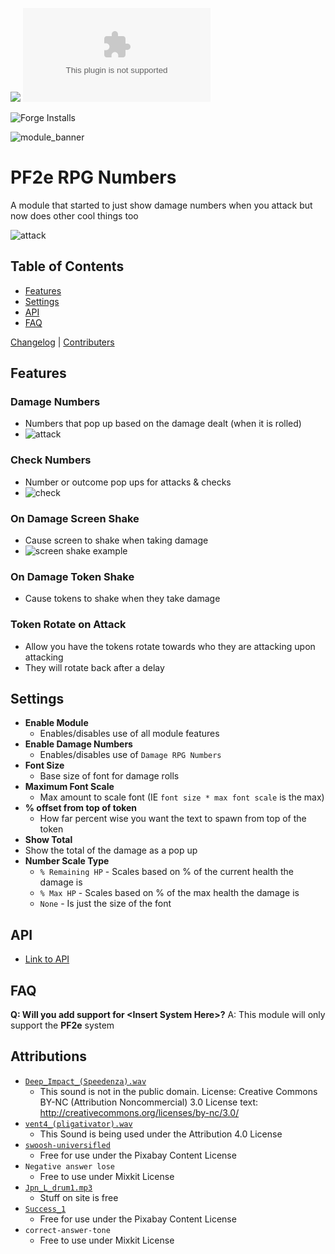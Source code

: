 ![](https://img.shields.io/badge/Foundry-v12-informational)
![Latest Release Download Count](https://img.shields.io/github/downloads/ChasarooniZ/pf2e-rpg-numbers/latest/module.zip)

![Forge Installs](https://img.shields.io/badge/dynamic/json?label=Forge%20Installs&query=package.installs&suffix=%25&url=https%3A%2F%2Fforge-vtt.com%2Fapi%2Fbazaar%2Fpackage%2Fpf2e-rpg-numbers&colorB=4aa94a)

![module_banner](https://github.com/ChasarooniZ/pf2e-usage-updater/assets/79132112/3b2a4f8c-7ba1-4647-b073-d8ecac9d93a6)
# PF2e RPG Numbers
A module that started to just show damage numbers when you attack but now does other cool things too

![attack](https://github.com/ChasarooniZ/pf2e-rpg-numbers/assets/79132112/132d3509-d3a0-4a20-af1b-4f8c89a49c72)
## Table of Contents
- [Features](#features)
- [Settings](#settings)
- [API](#api)
- [FAQ](#faq)
  
[Changelog](https://github.com/ChasarooniZ/pf2e-rpg-numbers/blob/main/CHANGELOG.md) | [Contributers](https://github.com/ChasarooniZ/pf2e-rpg-numbers/blob/main/CONTRIBUTER.md)
## Features
### Damage Numbers
- Numbers that pop up based on the damage dealt (when it is rolled)
- ![attack](https://github.com/ChasarooniZ/pf2e-rpg-numbers/assets/79132112/132d3509-d3a0-4a20-af1b-4f8c89a49c72)
### Check Numbers
- Number or outcome pop ups for attacks & checks
- ![check](https://github.com/ChasarooniZ/pf2e-rpg-numbers/assets/79132112/773b5b4d-cd00-4007-9eda-85ca4059f8de)
### On Damage Screen Shake
- Cause screen to shake when taking damage
- ![screen shake example](https://github.com/ChasarooniZ/pf2e-rpg-numbers/assets/79132112/04b51492-81c5-4027-b7cb-f8524ec94927)
### On Damage Token Shake
- Cause tokens to shake when they take damage
### Token Rotate on Attack
- Allow you have the tokens rotate towards who they are attacking upon attacking
- They will rotate back after a delay
## Settings
- **Enable Module**
  - Enables/disables use of all module features
- **Enable Damage Numbers**
  - Enables/disables use of `Damage RPG Numbers`
- **Font Size**
  - Base size of font for damage rolls
- **Maximum Font Scale**
  - Max amount to scale font (IE `font size * max font scale` is the max)
- **% offset from top of token**
  - How far percent wise you want the text to spawn from top of the token
- **Show Total**
 - Show the total of the damage as a pop up
- **Number Scale Type**
  - `% Remaining HP` - Scales based on % of the current health the damage is
  - `% Max HP` - Scales based on % of the max health the damage is
  - `None` - Is just the size of the font
## API
 - [Link to API](https://github.com/ChasarooniZ/pf2e-rpg-numbers/wiki/API)
## FAQ
**Q: Will you add support for \<Insert System Here\>?**
A: This module will only support the **PF2e** system


## Attributions
- [`Deep_Impact_(Speedenza).wav`](https://freesound.org/people/Speedenza/sounds/167840/)
  - This sound is not in the public domain.
    License: Creative Commons BY-NC (Attribution Noncommercial) 3.0
    License text: http://creativecommons.org/licenses/by-nc/3.0/
- [`vent4_(pligativator).wav`](https://freesound.org/people/plingativator/sounds/160558/)
  - This Sound is being used under the Attribution 4.0 License
- [`swoosh-universifled`]([swoosh-universfield](https://pixabay.com/sound-effects/swoosh-142322/))
  - Free for use under the Pixabay Content License
- `Negative answer lose`
  - Free to use under Mixkit License
- [`Jpn_L_drum1.mp3`](https://taira-komori.jpn.org/playing01en.html)
  - Stuff on site is free
- [`Success_1`](https://pixabay.com/sound-effects/success-48018/)
  - Free for use under the Pixabay Content License
- `correct-answer-tone`
  - Free to use under Mixkit License
